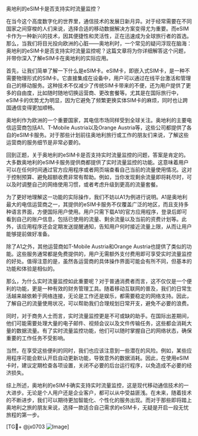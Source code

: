 奥地利的eSIM卡是否支持实时流量监控？

在当今这个高度数字化的世界里，通信技术的发展日新月异。对于经常需要在不同国家之间穿梭的人们来说，选择合适的移动数据解决方案变得尤为重要。而eSIM卡作为一种新兴的技术，因其便捷性和灵活性，正在迅速成为全球旅行者的首选。那么，当我们将目光投向欧洲的心脏——奥地利时，一个常见的疑问浮现在脑海：奥地利的eSIM卡是否支持实时流量监控呢？这篇文章将为你详细解答这个问题，并带你深入了解eSIM卡在奥地利的实际应用。

首先，让我们简单了解一下什么是eSIM卡。eSIM卡，即嵌入式SIM卡，是一种不需要物理形式的SIM卡。它直接集成在设备中，用户可以通过在线平台激活和管理自己的移动服务。这种技术不仅减少了传统SIM卡带来的不便，还为用户提供了更多的自由度，比如随时随地切换运营商、更改套餐等。尤其是在国际旅行中，eSIM卡的优势尤为明显，因为它避免了频繁更换实体SIM卡的麻烦，同时也让跨国通信变得更加顺畅。

奥地利作为欧洲的一个重要国家，其电信市场同样受到全球关注。奥地利的主要电信运营商包括A1、T-Mobile Austria以及Orange Austria等，这些公司都提供了各自的eSIM卡服务。对于那些计划前往奥地利旅行或工作的朋友们来说，了解这些运营商的服务细节是非常必要的。

回到正题，关于奥地利的eSIM卡是否支持实时流量监控的问题，答案是肯定的。大多数奥地利的eSIM卡服务提供商都提供了实时流量监控的功能。这意味着用户可以在任何时间通过官方应用程序或者网页端查看自己当前的流量使用情况。这对于控制预算、避免超额收费非常有帮助。例如，当你发现剩余流量即将耗尽时，可以及时调整自己的网络使用习惯，或者考虑升级到更高的流量套餐。

为了更好地理解这一功能的实际操作，我们不妨以A1为例进行说明。A1是奥地利最大的电信运营商之一，其提供的eSIM卡服务不仅覆盖广泛的地区，而且支持多种语言界面，方便国际用户使用。用户只需下载A1的官方应用程序，登录后即可看到自己的账户信息，包括已使用的流量、剩余流量以及当前的资费计划等。此外，该应用程序还会定期发送提醒通知，告知用户何时接近流量上限，从而让用户能够提前做好准备。

除了A1之外，其他运营商如T-Mobile Austria和Orange Austria也提供了类似的功能。这些服务通常都是免费提供的，用户无需额外支付费用即可享受实时流量监控的好处。值得注意的是，虽然各运营商的具体操作界面可能会有所不同，但基本的功能和体验是相似的。

那么，为什么实时流量监控如此重要呢？对于普通消费者而言，这不仅仅是一个便利的功能，更是一种有效的财务管理工具。随着移动互联网的普及，我们的日常生活越来越依赖于网络连接，无论是工作还是娱乐，都需要稳定的网络支持。因此，了解自己的流量使用状况，可以帮助我们合理规划日常开支，避免不必要的浪费。

同时，对于商务人士而言，实时流量监控更是不可或缺的助手。在国际出差期间，他们可能需要处理大量的电子邮件、视频会议以及文件传输任务，这些都会消耗大量的数据流量。有了实时流量监控功能，他们可以随时掌握自己的网络状态，确保重要的工作任务不受影响。

当然，在享受这些便利的同时，我们也应该注意到一些潜在的风险。例如，某些应用程序可能会默认开启自动更新功能，导致意外的数据消耗。因此，在使用eSIM卡时，建议定期检查各项设置，关闭不必要的后台运行程序，以免造成不必要的经济损失。

综上所述，奥地利的eSIM卡确实支持实时流量监控，这是现代移动通信技术的一大进步。无论是个人用户还是企业客户，都可以从中受益匪浅。在未来，随着技术的不断进步，我们可以期待更加智能化、个性化的服务出现。而对于那些即将踏上奥地利之旅的朋友来说，选择一款适合自己需求的eSIM卡，无疑是开启一段无忧旅程的第一步。

[TG💪+ @jx0703 ![Image](https://github.com/user-attachments/assets/dbca1d08-cadb-493c-b0ec-ad6f7a83f270)]